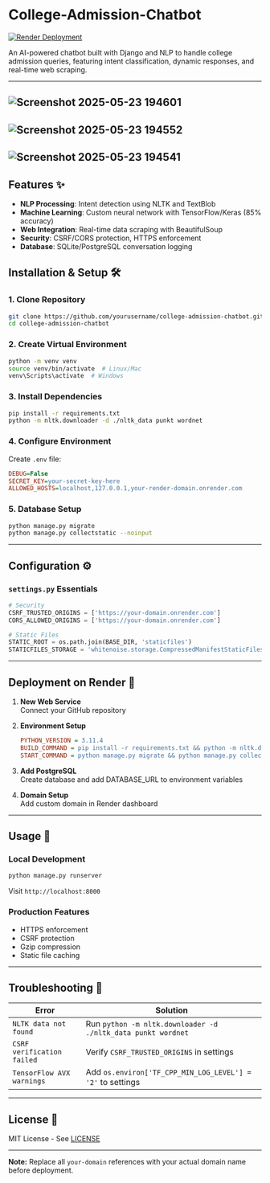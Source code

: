 # College-Admission-Chatbot

[![Render Deployment](https://img.shields.io/badge/Deployed%20on-Render-%2300C7B7)](https://dn-college-inquiry-bot.onrender.com)

An AI-powered chatbot built with Django and NLP to handle college admission queries, featuring intent classification, dynamic responses, and real-time web scraping.

---
![Screenshot 2025-05-23 194601](https://github.com/user-attachments/assets/24a858f2-4b24-4777-9c56-ce8a2545f241)
---
![Screenshot 2025-05-23 194552](https://github.com/user-attachments/assets/912cb399-8cda-4d65-ac1d-1351dbe9dd21)
---
![Screenshot 2025-05-23 194541](https://github.com/user-attachments/assets/cf7ab818-ece0-4489-bb1f-81748b16ab6d)
---

## Features ✨
- **NLP Processing**: Intent detection using NLTK and TextBlob
- **Machine Learning**: Custom neural network with TensorFlow/Keras (85% accuracy)
- **Web Integration**: Real-time data scraping with BeautifulSoup
- **Security**: CSRF/CORS protection, HTTPS enforcement
- **Database**: SQLite/PostgreSQL conversation logging



## Installation & Setup 🛠️

### 1. Clone Repository
```bash
git clone https://github.com/yourusername/college-admission-chatbot.git
cd college-admission-chatbot
```

### 2. Create Virtual Environment
```bash
python -m venv venv
source venv/bin/activate  # Linux/Mac
venv\Scripts\activate  # Windows
```

### 3. Install Dependencies
```bash
pip install -r requirements.txt
python -m nltk.downloader -d ./nltk_data punkt wordnet
```

### 4. Configure Environment
Create `.env` file:
```ini
DEBUG=False
SECRET_KEY=your-secret-key-here
ALLOWED_HOSTS=localhost,127.0.0.1,your-render-domain.onrender.com
```

### 5. Database Setup
```bash
python manage.py migrate
python manage.py collectstatic --noinput
```

---

## Configuration ⚙️

### `settings.py` Essentials
```python
# Security
CSRF_TRUSTED_ORIGINS = ['https://your-domain.onrender.com']
CORS_ALLOWED_ORIGINS = ['https://your-domain.onrender.com']

# Static Files
STATIC_ROOT = os.path.join(BASE_DIR, 'staticfiles')
STATICFILES_STORAGE = 'whitenoise.storage.CompressedManifestStaticFilesStorage'
```

---

## Deployment on Render 🚀

1. **New Web Service**  
   Connect your GitHub repository

2. **Environment Setup**  
   ```ini
   PYTHON_VERSION = 3.11.4
   BUILD_COMMAND = pip install -r requirements.txt && python -m nltk.downloader -d ./nltk_data punkt wordnet
   START_COMMAND = python manage.py migrate && python manage.py collectstatic --noinput && gunicorn admissionchatbot.wsgi:application
   ```

3. **Add PostgreSQL**  
   Create database and add DATABASE_URL to environment variables

4. **Domain Setup**  
   Add custom domain in Render dashboard

---

## Usage 💬

### Local Development
```bash
python manage.py runserver
```
Visit `http://localhost:8000`

### Production Features
- HTTPS enforcement
- CSRF protection
- Gzip compression
- Static file caching

---

## Troubleshooting 🔧

| Error | Solution |
|-------|----------|
| `NLTK data not found` | Run `python -m nltk.downloader -d ./nltk_data punkt wordnet` |
| `CSRF verification failed` | Verify `CSRF_TRUSTED_ORIGINS` in settings |
| `TensorFlow AVX warnings` | Add `os.environ['TF_CPP_MIN_LOG_LEVEL'] = '2'` to settings |

---

## License 📄
MIT License - See [LICENSE](LICENSE)

---

**Note:** Replace all `your-domain` references with your actual domain name before deployment.
